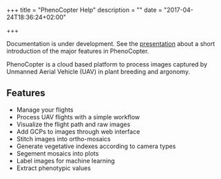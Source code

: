 +++
title = "PhenoCopter Help"
description = ""
date = "2017-04-24T18:36:24+02:00"

+++


Documentation is under development. See the [presentation](PhenoCopter-Introduction.pdf) about a short introduction of the major features in PhenoCopter.

PhenoCopter is a cloud based platform to process images captured by Unmanned Aerial Vehicle (UAV) in plant breeding and argonomy. 

## Features
* Manage your flights
* Process UAV flights with a simple workflow
* Visualize the flight path and raw images
* Add GCPs to images through web interface
* Stitch images into ortho-mosaics
* Generate vegetative indexes according to camera types
* Segement mosaics into plots
* Label images for machine learning
* Extract phenotypic values

